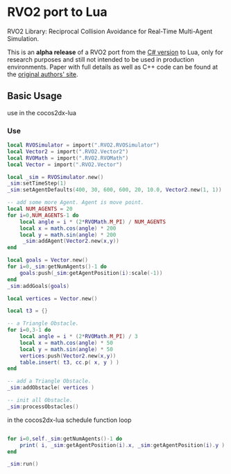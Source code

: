 RVO2 port to Lua
=======================

RVO2 Library: Reciprocal Collision Avoidance for Real-Time Multi-Agent Simulation.

This is an **alpha release** of a RVO2 port from the [C# version](http://gamma.cs.unc.edu/RVO2/) to Lua, only for
research purposes and still not intended to be used in production environments. Paper with full details as well as C++
code can be found at the [original authors' site](http://gamma.cs.unc.edu/RVO2/).


Basic Usage
-----------
use in the cocos2dx-lua

### Use

~~~~lua
local RVOSimulator = import(".RVO2.RVOSimulator")
local Vector2 = import(".RVO2.Vector2")
local RVOMath = import(".RVO2.RVOMath")
local Vector = import(".RVO2.Vector")

local _sim = RVOSimulator.new()
_sim:setTimeStep(1)
_sim:setAgentDefaults(400, 30, 600, 600, 20, 10.0, Vector2.new(1, 1))

-- add some more Agent. Agent is move point.
local NUM_AGENTS = 20
for i=0,NUM_AGENTS-1 do
    local angle = i * (2*RVOMath.M_PI) / NUM_AGENTS
    local x = math.cos(angle) * 200
    local y = math.sin(angle) * 200
     _sim:addAgent(Vector2.new(x,y))
end

local goals = Vector.new()
for i=0,_sim:getNumAgents()-1 do
    goals:push(_sim:getAgentPosition(i):scale(-1))
end
_sim:addGoals(goals)

local vertices = Vector.new()

local t3 = {}

-- a Triangle Obstacle.
for i=0,3-1 do
    local angle = i * (2*RVOMath.M_PI) / 3
    local x = math.cos(angle) * 50
    local y = math.sin(angle) * 50
    vertices:push(Vector2.new(x,y))
    table.insert( t3, cc.p( x, y ) )
end

-- add a Triangle Obstacle.
_sim:addObstacle( vertices )

-- init all Obstacle.
_sim:processObstacles()

~~~~

in the cocos2dx-lua schedule function loop

~~~~lua

for i=0,self._sim:getNumAgents()-1 do
	print( i, _sim:getAgentPosition(i).x, _sim:getAgentPosition(i).y )
end

_sim:run()

~~~~

